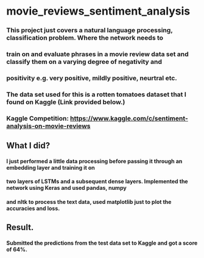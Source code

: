 # movie_reviews_sentiment_analysis

### This project just covers a natural language processing, classification problem. Where the network needs to
### train on and evaluate phrases in a movie review data set and classify them on a varying degree of negativity and
### positivity e.g. very positive, mildly positive, neurtral etc.

### The data set used for this is a rotten tomatoes dataset that I found on Kaggle (Link provided below.)
### Kaggle Competition: https://www.kaggle.com/c/sentiment-analysis-on-movie-reviews

## What I did?
#### I just performed a little data processing before passing it through an embedding layer and training it on 
#### two layers of LSTMs and a subsequent dense layers. Implemented the network using Keras and used pandas, numpy 
#### and nltk to process the text data, used matplotlib just to plot the accuracies and loss.

## Result.
#### Submitted the predictions from the test data set to Kaggle and got a score of 64%.
